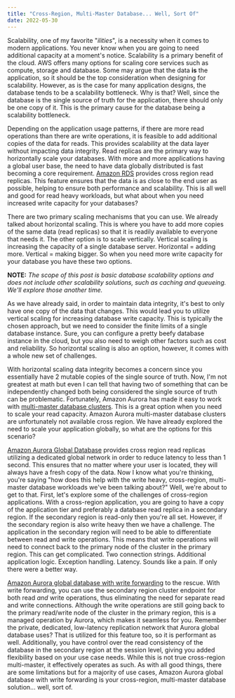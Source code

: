```yaml
---
title: "Cross-Region, Multi-Master Database... Well, Sort Of"
date: 2022-05-30
---
```


Scalability, one of my favorite "_ilities_", is a necessity when it comes to modern applications. You never know when you are going to need additional capacity at a moment's notice. Scalability is a primary benefit of the cloud. AWS offers many options for scaling core services such as compute, storage and database. Some may argue that the data **is** the application, so it should be the top consideration when designing for scalability. However, as is the case for many application designs, the database tends to be a scalability bottleneck. Why is that? Well, since the database is the single source of truth for the application, there should only be one copy of it. This is the primary cause for the database being a scalability bottleneck.

Depending on the application usage patterns, if there are more read operations than there are write operations, it is feasible to add additional copies of the data for reads. This provides scalability at the data layer without impacting data integrity. Read replicas are the primary way to horizontally scale your databases. With more and more applications having a global user base, the need to have data globally distributed is fast becoming a core requirement. [Amazon RDS](https://aws.amazon.com/rds/) provides cross region read replicas. This feature ensures that the data is as close to the end user as possible, helping to ensure both performance and scalability. This is all well and good for read heavy workloads, but what about when you need increased write capacity for your databases?

There are two primary scaling mechanisms that you can use. We already talked about horizontal scaling. This is where you have to add more copies of the same data (read replicas) so that it is readily available to everyone that needs it. The other option is to scale vertically. Vertical scaling is increasing the capacity of a single database server. Horizontal = adding more. Vertical = making bigger. So when you need more write capacity for your database you have these two options.

**NOTE:** _The scope of this post is basic database scalability options and does not include other scalability solutions, such as caching and queueing. We'll explore those another time._

As we have already said, in order to maintain data integrity, it's best to only have one copy of the data that changes. This would lead you to utilize vertical scaling for increasing database write capacity. This is typically the chosen approach, but we need to consider the finite limits of a single database instance. Sure, you can configure a pretty beefy database instance in the cloud, but you also need to weigh other factors such as cost and reliability. So horizontal scaling is also an option, however, it comes with a whole new set of challenges.

With horizontal scaling data integrity becomes a concern since you essentially have 2 mutable copies of the single source of truth. Now, I'm not greatest at math but even I can tell that having two of something that can be independently changed both being considered the single source of truth can be problematic. Fortunately, Amazon Aurora has made it easy to work with [multi-master database clusters](https://docs.aws.amazon.com/AmazonRDS/latest/AuroraUserGuide/aurora-multi-master.html#aurora-multi-master-overview). This is a great option when you need to scale your read capacity. Amazon Aurora multi-master database clusters are unfortunately not available cross region. We have already explored the need to scale your application globally, so what are the options for this scenario?

[Amazon Aurora Global Database](https://aws.amazon.com/rds/aurora/global-database/) provides cross region read replicas utilizing a dedicated global network in order to reduce latency to less than 1 second. This ensures that no matter where your user is located, they will always have a fresh copy of the data. Now I know what you're thinking, you're saying "how does this help with the write heavy, cross-region, multi-master database workloads we've been talking about?" Well, we're about to get to that. First, let's explore some of the challenges of cross-region applications. With a cross-region application, you are going to have a copy of the application tier and preferably a database read replica in a secondary region. If the secondary region is read-only then you're all set. However, if the secondary region is also write heavy then we have a challenge. The application in the secondary region will need to be able to differentiate between read and write operations. This means that write operations will need to connect back to the primary node of the cluster in the primary region. This can get complicated. Two connection strings. Additional application logic. Exception handling. Latency. Sounds like a pain. If only there were a better way.

[Amazon Aurora global database with write forwarding](https://docs.aws.amazon.com/AmazonRDS/latest/AuroraUserGuide/aurora-global-database-write-forwarding.html) to the rescue. With write forwarding, you can use the secondary region cluster endpoint for both read _and_ write operations, thus eliminating the need for separate read and write connections. Although the write operations are still going back to the primary read/write node of the cluster in the primary region, this is a managed operation by Aurora, which makes it seamless for you. Remember the private, dedicated, low-latency replication network that Aurora global database uses? That is utilized for this feature too, so it is performant as well. Additionally, you have control over the read consistency of the database in the secondary region at the session level, giving you added flexibility based on your use case needs. While this is not true cross-region multi-master, it effectively operates as such. As with all good things, there are some limitations but for a majority of use cases, Amazon Aurora global database with write forwarding is your cross-region, multi-master database solution... well, sort of.